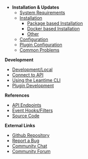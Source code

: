 - **Installation & Updates**
  - [System Requirements](installation/system-requirements.md)
  - [Installation](installation/installation-types.md)
    - [Package based Installation](installation/package-installation.md)
    - [Docker based Installation](installation/docker.md)
    - [Other](installation/other-methods.md)
  - [Configuration](installation/configuration.md)
  - [Plugin Configuration](installation/plugin-config.md)
  - [Common Problems](installation/common-issues.md)

**Development**

- [Development/Local](installation/development.md)
- [Connect to API](api/usage.md)
- [Using the Leantime CLI](development/commandline.md)
- [Plugin Development](development/plugin-development.md)

**References**

- [API Endpoints](api/README.md)
- [Event Hooks/Filters](technical/hooks.md)
- [Source Code](technical/README.md)

**External Links**

- [Github Repository](https://github.com/Leantime/leantime/)
- [Report a Bug](https://github.com/Leantime/leantime/issues/new)
- [Community Chat](https://discord.gg/4zMzJtAq9z)
- [Community Forum](https://community.leantime.io/)
